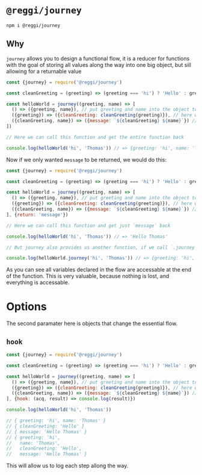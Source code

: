# `@reggi/journey`

```
npm i @reggi/journey
```

## Why

`journey` allows you to design a functional flow, it is a reducer for functions with the goal of storing all values along the way into one big object, but sill allowing for a returnable value

```js
const {journey} = require('@reggi/journey')

const cleanGreeting = (greeting) => (greeting === 'hi') ? 'Hello' : greeting

const helloWorld = journey((greeting, name) => [
  () => ({greeting, name}), // put greeting and name into the object to use
  ({greeting}) => ({cleanGreeting: cleanGreeting(greeting)}), // here we create a new property and return it it gets added to the object,
  ({cleanGreeting, name}) => ({message: `${cleanGreeting} ${name}`}) // here we have access to `name` and `cleanGreeting`, all we need
])

// Here we can call this function and get the entire function back

console.log(helloWorld('hi', 'Thomas')) // => {greeting: 'hi', name: 'Thomas', cleanGreeting: 'Hello', message: 'Hello Thomas'}
```

Now if we only wanted `message` to be returned, we would do this:

```js
const {journey} = require('@reggi/journey')

const cleanGreeting = (greeting) => (greeting === 'hi') ? 'Hello' : greeting

const helloWorld = journey((greeting, name) => [
  () => ({greeting, name}), // put greeting and name into the object to use
  ({greeting}) => ({cleanGreeting: cleanGreeting(greeting)}), // here we create a new property and return it it gets added to the object,
  ({cleanGreeting, name}) => ({message: `${cleanGreeting} ${name}`}) // here we have access to `name` and `cleanGreeting`, all we need
], {return: 'message'})

// Here we can call this function and get just `message` back

console.log(helloWorld('hi', 'Thomas')) // => 'Hello Thomas'

// But journey also provides us another function, if we call `.journey` we get the entire object back again, even though we added `{return: message}`.

console.log(helloWorld.journey('hi', 'Thomas')) // => {greeting: 'hi', name: 'Thomas', cleanGreeting: 'Hello', message: 'Hello Thomas'}
```

As you can see all variables declared in the flow are accessable at the end of the function. This is very valuable, because nothing is lost, and everything is accessable.

# Options

The second paramater here is objects that change the essential flow. 

## `hook`

```js
const {journey} = require('@reggi/journey')

const cleanGreeting = (greeting) => (greeting === 'hi') ? 'Hello' : greeting

const helloWorld = journey((greeting, name) => [
  () => ({greeting, name}), // put greeting and name into the object to use
  ({greeting}) => ({cleanGreeting: cleanGreeting(greeting)}), // here we create a new property and return it it gets added to the object,
  ({cleanGreeting, name}) => ({message: `${cleanGreeting} ${name}`}) // here we have access to `name` and `cleanGreeting`, all we need
], {hook: (acq, result) => console.log(result)})

console.log(helloWorld('hi', 'Thomas'))

// { greeting: 'hi', name: 'Thomas' }
// { cleanGreeting: 'Hello' }
// { message: 'Hello Thomas' }
// { greeting: 'hi',
//   name: 'Thomas',
//   cleanGreeting: 'Hello',
//   message: 'Hello Thomas' }
```

This will allow us to log each step allong the way.
